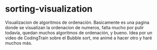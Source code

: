 # sorting-visualization
Visualizacion de algoritmos de ordenación.
Basicamente es una pagina donde se visualizan la ordenacion de numeros, falta mucho por pulir todavía, quedan muchos algoritmos de ordenación, y bueno.
Idea por un video de CodingTrain sobre el Bubble sort, me animé a hacer otro y haré muchos más.
